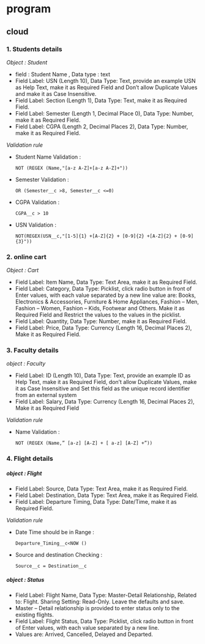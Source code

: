 # program
## cloud

### 1. Students details
_Object : Student_    

* field : Student Name , Data type : text    
* Field Label: USN (Length 10), Data Type: Text, provide an example USN as Help Text, make it as Required Field and Don’t allow Duplicate Values and make 
it as Case Insensitive.   
* Field Label: Section (Length 1), Data Type: Text, make it as Required Field.   
* Field Label: Semester (Length 1, Decimal Place 0), Data Type: Number, make it as Required Field.   
* Field Label: CGPA (Length 2, Decimal Places 2), Data Type: Number, make it 
as Required Field.  

_Validation rule_ 
* Student Name Validation : 

      NOT (REGEX (Name,"[a-z A-Z]+[a-z A-Z]+"))
             
             
* Semester Validation  :  

      OR (Semester__c >8, Semester__c <=0)
* CGPA Validation :   

      CGPA__c > 10 
* USN Validation :   

      NOT(REGEX(USN__c,"[1-5]{1} +[A-Z]{2} + [0-9]{2} +[A-Z]{2} + [0-9]{3}"))


### 2. online cart
_Object : Cart_

* Field Label: Item Name, Data Type: Text Area, make it as Required Field. 
* Field Label: Category, Data Type: Picklist, click radio button in front of Enter values, with each value separated by a new line value are: Books, Electronics & 
Accessories, Furniture & Home Appliances, Fashion – Men, Fashion – Women, Fashion – Kids, Footwear and Others. Make it as Required Field and Restrict the values to the values in the picklist. 
* Field Label: Quantity, Data Type: Number, make it as Required Field. 
* Field Label: Price, Data Type: Currency (Length 16, Decimal Places 2), Make it as Required Field.


### 3. Faculty details
_object : Faculty_


* Field Label: ID (Length 10), Data Type: Text, provide an example ID as Help Text, make it as Required Field, don’t allow Duplicate Values, make it as Case Insensitive and Set this field as the unique record identifier from an external system 
* Field Label: Salary, Data Type: Currency (Length 16, Decimal Places 2), Make it as Required Field

_Validation rule_ 

* Name Validation :  

      NOT (REGEX (Name,” [a-z] [A-Z] + [ a-z] [A-Z] +”))


### 4. Flight details
##### _object : Flight_

* Field Label: Source, Data Type: Text Area, make it as Required Field. 
* Field Label: Destination, Data Type: Text Area, make it as Required Field. 
* Field Label: Departure Timing, Data Type: Date/Time, make it as Required Field.

 _Validation rule_ 

* Date Time should be in Range : 

      Departure_Timing__c<NOW ()
* Source and destination Checking : 

      Source__c = Destination__c 

##### _object : Status_

* Field Label: Flight Name, Data Type: Master-Detail Relationship, Related to: Flight. 
 Sharing Setting: Read-Only. Leave the defaults and save. 
* Master – Detail relationship is provided to enter status only to the existing flights. 
* Field Label: Flight Status, Data Type: Picklist, click radio button in front of Enter 
values, with each value separated by a new line. 
* Values are: Arrived, Cancelled, Delayed and Departed. 

